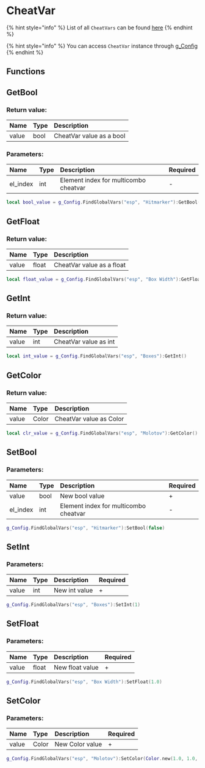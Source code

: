 # CheatVar

{% hint style="info" %}
List of all `CheatVars` can be found [here](../other/cheatvars.md)
{% endhint %}

{% hint style="info" %}
You can access `CheatVar` instance through [g\_Config](https://github.com/es3n1n/new_nl_docs/tree/328eb7aec5d80dc9d2252df6bccb68a8faeba881/Developers/Classes/IConfig/README.md)
{% endhint %}

## Functions

## GetBool

### Return value:

| Name | Type | Description |
| :--- | :--- | :--- |
| value | bool | CheatVar value as a bool |

### Parameters:

| Name | Type | Description | Required |
| :--- | :--- | :--- | :--- |
| el\_index | int | Element index for multicombo cheatvar | - |

```lua
local bool_value = g_Config.FindGlobalVars("esp", "Hitmarker"):GetBool()
```

## GetFloat

### Return value:

| Name | Type | Description |
| :--- | :--- | :--- |
| value | float | CheatVar value as a float |

```lua
local float_value = g_Config.FindGlobalVars("esp", "Box Width"):GetFloat()
```

## GetInt

### Return value:

| Name | Type | Description |
| :--- | :--- | :--- |
| value | int | CheatVar value as int |

```lua
local int_value = g_Config.FindGlobalVars("esp", "Boxes"):GetInt()
```

## GetColor

### Return value:

| Name | Type | Description |
| :--- | :--- | :--- |
| value | Color | CheatVar value as Color |

```lua
local clr_value = g_Config.FindGlobalVars("esp", "Molotov"):GetColor()
```

## SetBool

### Parameters:

| Name | Type | Description | Required |
| :--- | :--- | :--- | :--- |
| value | bool | New bool value | + |
| el\_index | int | Element index for multicombo cheatvar | - |

```lua
g_Config.FindGlobalVars("esp", "Hitmarker"):SetBool(false)
```

## SetInt

### Parameters:

| Name | Type | Description | Required |
| :--- | :--- | :--- | :--- |
| value | int | New int value | + |

```lua
g_Config.FindGlobalVars("esp", "Boxes"):SetInt(1)
```

## SetFloat

### Parameters:

| Name | Type | Description | Required |
| :--- | :--- | :--- | :--- |
| value | float | New float value | + |

```lua
g_Config.FindGlobalVars("esp", "Box Width"):SetFloat(1.0)
```

## SetColor

### Parameters:

| Name | Type | Description | Required |
| :--- | :--- | :--- | :--- |
| value | Color | New Color value | + |

```lua
g_Config.FindGlobalVars("esp", "Molotov"):SetColor(Color.new(1.0, 1.0, 1.0, 1.0))
```

